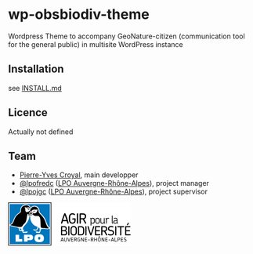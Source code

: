 # wp-obsbiodiv-theme

Wordpress Theme to accompany GeoNature-citizen (communication tool for the general public) in multisite WordPress instance

## Installation

see [INSTALL.md](INSTALL.md)

## Licence

Actually not defined 

## Team

* [Pierre-Yves Croyal](https://www.pycroyal.fr/), main developper
* [@lpofredc](https://github.com/lpofredc/) ([LPO Auvergne-Rhône-Alpes](https://github.com/lpoaura/)), project manager
* [@lpojgc](https://github.com/lpojgc/) ([LPO Auvergne-Rhône-Alpes](https://github.com/lpoaura/)), project supervisor



![LPOAuRA](https://raw.githubusercontent.com/lpoaura/biodivsport-widget/master/images/LPO_AuRA_l250px.png)
